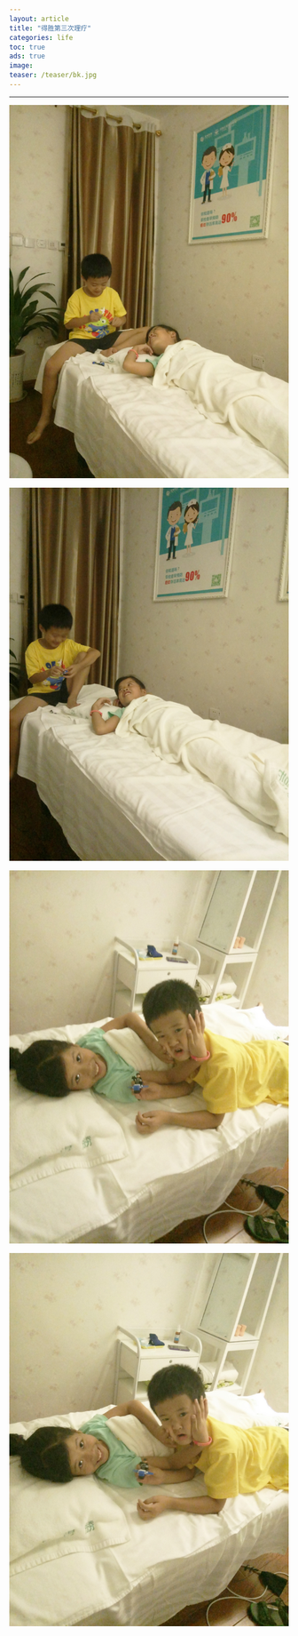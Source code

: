 ```yaml
---
layout: article
title: "得胜第三次理疗"
categories: life
toc: true
ads: true
image:
teaser: /teaser/bk.jpg
---
```


---



![df](https://github.com/storage201608/storage/blob/master/chenyifan2016/_posts/life/2016-08-27-0912life.md/IMG_20160826_141605.jpg?raw=true)



![df](https://github.com/storage201608/storage/blob/master/chenyifan2016/_posts/life/2016-08-27-0912life.md/IMG_20160826_141549.jpg?raw=true)



![df](https://github.com/storage201608/storage/blob/master/chenyifan2016/_posts/life/2016-08-27-0912life.md/IMG_20160826_141145.jpg?raw=true)



![df](https://github.com/storage201608/storage/blob/master/chenyifan2016/_posts/life/2016-08-27-0912life.md/IMG_20160826_141142.jpg?raw=true)

